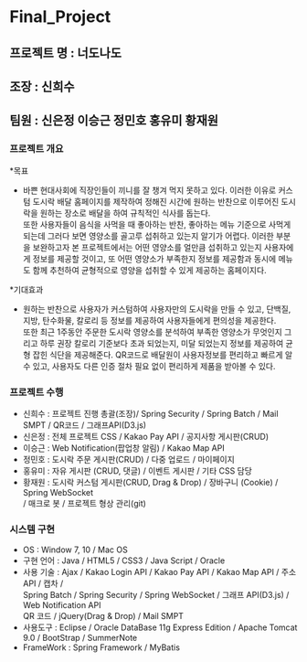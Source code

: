 # Final_Project

## 프로젝트 명 : 너도나도  

## 조장 : 신희수  
## 팀원 : 신은정 이승근 정민호 홍유미 황재원

### 프로젝트 개요  
*목표  
- 바쁜 현대사회에 직장인들이 끼니를 잘 챙겨 먹지 못하고 있다. 이러한 이유로 커스텀 도시락 배달 홈페이지를 제작하여 정해진 시간에 원하는 반찬으로 이루어진 도시락을 원하는 장소로 배달을 하여 규칙적인 식사를 돕는다.  
또한 사용자들이 음식을 사먹을 때 좋아하는 반찬, 좋아하는 메뉴 기준으로 사먹게 되는데 그러다 보면 영양소를 골고루 섭취하고 있는지 알기가 어렵다. 이러한 부분을 보완하고자 본 프로젝트에서는 어떤 영양소를 얼만큼 섭취하고 있는지 사용자에게 정보를 제공할 것이고, 또 어떤 영양소가 부족한지 정보를 제공함과 동시에 메뉴도 함께 추천하여 균형적으로 영양을 섭취할 수 있게 제공하는 홈페이지다.  
  
*기대효과  
- 원하는 반찬으로 사용자가 커스텀하여 사용자만의 도시락을 만들 수 있고, 단백질, 지방, 탄수화물, 칼로리 등 정보를 제공하여 사용자들에게 편의성을 제공한다.  
또한 최근 1주동안 주문한 도시락 영양소를 분석하여 부족한 영양소가 무엇인지 그리고 하루 권장 칼로리 기준보다 초과 되었는지, 미달 되었는지 정보를 제공하여 균형 잡힌 식단을 제공해준다. QR코드로 배달원이 사용자정보를 편리하고 빠르게 알 수 있고, 사용자도 다른 인증 절차 필요 없이 편리하게 제품을 받아볼 수 있다.  

  
### 프로젝트 수행  
- 신희수 : 프로젝트 진행 총괄(조장)/ Spring Security / Spring Batch / Mail SMPT / QR코드 / 그래프API(D3.js)  
- 신은정 : 전체 프로젝트 CSS / Kakao Pay API / 공지사항 게시판(CRUD)  
- 이승근 : Web Notification(팝업창 알림) / Kakao Map API  
- 정민호 : 도시락 주문 게시판(CRUD) / 다중 업로드 / 마이페이지  
- 홍유미 : 자유 게시판 (CRUD, 댓글) / 이벤트 게시판 / 기타 CSS 담당  
- 황재원 : 도시락 커스텀 게시판(CRUD, Drag & Drop) / 장바구니 (Cookie) / Spring WebSocket   
/ 매크로 봇 / 프로젝트 형상 관리(git)  
  
### 시스템 구현  
- OS : Window 7, 10 / Mac OS  
- 구현 언어 : Java / HTML5 / CSS3 / Java Script / Oracle  
- 사용 기술 : Ajax / Kakao Login API / Kakao Pay API / Kakao Map API / 주소 API / 캡차 /  
Spring Batch / Spring Security / Spring WebSocket / 그래프 API(D3.js) / Web Notification API  
QR 코드 / jQuery(Drag & Drop) / Mail SMPT  
- 사용도구 : Eclipse / Oracle DataBase 11g Express Edition / Apache Tomcat 9.0 / BootStrap / SummerNote  
- FrameWork : Spring Framework / MyBatis
